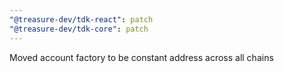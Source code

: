 ```yaml
---
"@treasure-dev/tdk-react": patch
"@treasure-dev/tdk-core": patch
---
```


Moved account factory to be constant address across all chains

